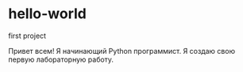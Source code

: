 # hello-world
first project

Привет всем!
Я начинающий Python программист.
Я создаю свою первую лабораторную работу.


